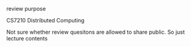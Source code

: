 review purpose

CS7210 Distributed Computing

Not sure whether review quesitons are allowed to share public. So just lecture contents
